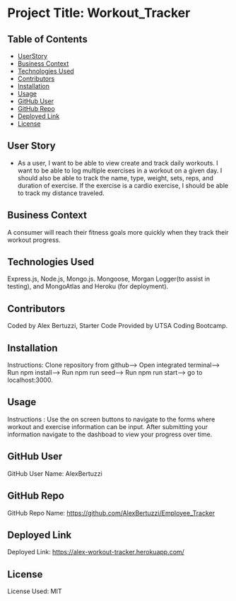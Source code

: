
  # Project Title: Workout_Tracker

  ## Table of Contents
  * [UserStory](#userStory)
  * [Business Context](#busnessContext)
  * [Technologies Used](#technologies)
  * [Contributors](#contributors)
  * [Installation](#install)
  * [Usage](#usage)
  * [GitHub User](#github)
  * [GitHub Repo](#repo)
  * [Deployed Link](#deployedLink)
  * [License](#license)

## User Story

* As a user, I want to be able to view create and track daily workouts. I want to be able to log multiple exercises in a workout on a given day. I should also be able to track the name, type, weight, sets, reps, and duration of exercise. If the exercise is a cardio exercise, I should be able to track my distance traveled.

## Business Context

A consumer will reach their fitness goals more quickly when they track their workout progress.

  ## Technologies Used
  Express.js, Node.js, Mongo.js. Mongoose, Morgan Logger(to assist in testing), and MongoAtlas and Heroku (for deployment).

  ## Contributors
  Coded by Alex Bertuzzi, Starter Code Provided by UTSA Coding Bootcamp.

  ## Installation
  Instructions: Clone repository from github--> Open integrated terminal--> Run npm install--> Run npm run seed--> Run npm run start--> go to localhost:3000.

  ## Usage
  Instructions : Use the on screen buttons to navigate to the forms where workout and exercise information can be input. After submitting your information navigate to the dashboad to view your progress over time.

  ## GitHub User
  GitHub User Name: AlexBertuzzi

  ## GitHub Repo
  GitHub Repo Name: https://github.com/AlexBertuzzi/Employee_Tracker

  ## Deployed Link
  Deployed Link: https://alex-workout-tracker.herokuapp.com/

  ## License
  License Used: MIT
